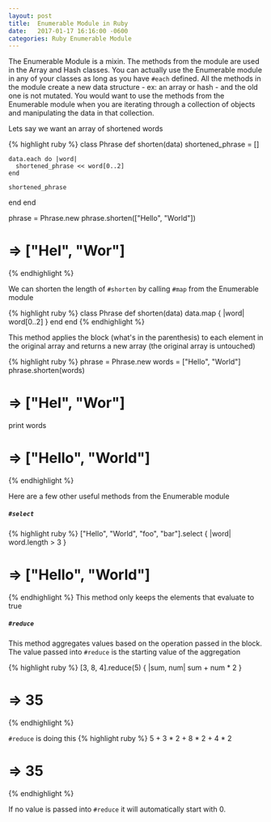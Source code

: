 ```yaml
---
layout: post
title:  Enumerable Module in Ruby
date:   2017-01-17 16:16:00 -0600
categories: Ruby Enumerable Module
---
```


The Enumerable Module is a mixin. The methods from the module are used in the Array and Hash classes. You can actually use the Enumerable module in any of your classes as long as you have `#each` defined. All the methods in the module create a new data structure - ex: an array or hash - and the old one is not mutated. You would want to use the methods from the Enumerable module when you are iterating through a collection of objects and manipulating the data in that collection. 

Lets say we want an array of shortened words 

{% highlight ruby %}
class Phrase
  def shorten(data)
    shortened_phrase = []

    data.each do |word|
      shortened_phrase << word[0..2]
    end
    
    shortened_phrase
  end
end

phrase = Phrase.new
phrase.shorten(["Hello", "World"])
# => ["Hel", "Wor"]
{% endhighlight %}

We can shorten the length of `#shorten` by calling `#map` from the Enumerable module

{% highlight ruby %}
class Phrase
  def shorten(data)
    data.map { |word| word[0..2] }
  end
end
{% endhighlight %}

This method applies the block (what's in the parenthesis) to each element in the original array and returns a new array (the original array is untouched)

{% highlight ruby %}
phrase = Phrase.new
words = ["Hello", "World"]
phrase.shorten(words)
# => ["Hel", "Wor"]
print words
# => ["Hello", "World"]
{% endhighlight %}

Here are a few other useful methods from the Enumerable module

##### `#select` 
{% highlight ruby %}
["Hello", "World", "foo", "bar"].select { |word| word.length > 3 }
# => ["Hello", "World"]
{% endhighlight %}
This method only keeps the elements that evaluate to true 

##### `#reduce`
This method aggregates values based on the operation passed in the block. The value passed into `#reduce` is the starting value of the aggregation

{% highlight ruby %}
[3, 8, 4].reduce(5) { |sum, num| sum + num * 2 }
# => 35
{% endhighlight %}

`#reduce` is doing this
{% highlight ruby %}
5 + 3 * 2 + 8 * 2 + 4 * 2
# => 35
{% endhighlight %}

If no value is passed into `#reduce` it will automatically start with 0. 




